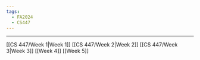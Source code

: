 ```yaml
---
tags:
  - FA2024
  - CS447
---
```

---
[[CS 447/Week 1|Week 1]]
[[CS 447/Week 2|Week 2]]
[[CS 447/Week 3|Week 3]]
[[Week 4]]
[[Week 5]]